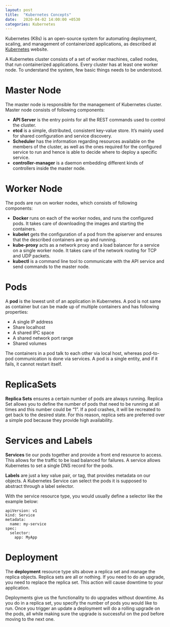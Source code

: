 ```yaml
---
layout: post
title:  "Kubernetes Concepts"
date:   2020-04-02 14:00:00 +0530
categories: Kubernetes
---
```


Kubernetes (K8s) is an open-source system for automating deployment, scaling, and management of containerized applications, as described at [Kubernetes](https://kubernetes.io/) website.

A Kubernetes cluster consists of a set of worker machines, called nodes, that run containerized applications. Every cluster has at least one worker node. To understand the system, few basic things needs to be understood.

# Master Node
The master node is responsible for the management of Kubernetes cluster. Master node consists of following components:
* **API Server** is the entry points for all the REST commands used to control the cluster.
* **etcd** is a simple, distributed, consistent key-value store. It’s mainly used for shared configuration and service discovery. 
* **Scheduler** has the information regarding resources available on the members of the cluster, as well as the ones required for the configured service to run and hence is able to decide where to deploy a specific service. 
* **controller-manager** is a daemon embedding different kinds of controllers inside the master node. 

# Worker Node
The pods are run on worker nodes, which consists of following components:
* **Docker** runs on each of the worker nodes, and runs the configured pods. It takes care of downloading the images and starting the containers.
* **kubelet** gets the configuration of a pod from the apiserver and ensures that the described containers are up and running.
* **kube-proxy** acts as a network proxy and a load balancer for a service on a single worker node. It takes care of the network routing for TCP and UDP packets.
* **kubectl** is a command line tool to communicate with the API service and send commands to the master node.

# Pods
A **pod** is the lowest unit of an application in Kubernetes. A pod is not same as container but can be made up of multiple containers and has following properties:
* A single IP address
* Share localhost
* A shared IPC space
* A shared network port range
* Shared volumes

The containers in a pod talk to each other via local host, whereas pod-to-pod communication is done via services. A pod is a single entity, and if it fails, it cannot restart itself.

# ReplicaSets
**Replica Sets** ensures a certain number of pods are always running. Replica Set allows you to define the number of pods that need to be running at all times and this number could be “1”. If a pod crashes, it will be recreated to get back to the desired state. For this reason, replica sets are preferred over a simple pod because they provide high availability.

# Services and Labels
**Services** tie our pods together and provide a front end resource to access. This allows for the traffic to be load balanced for failures. A service allows Kubernetes to set a single DNS record for the pods.

**Labels** are just a key value pair, or tag, that provides metadata on our objects. A Kubernetes Service can select the pods it is supposed to abstract through a label selector. 

With the service resource type, you would usually define a selector like the example below:
```
apiVersion: v1
kind: Service
metadata:
  name: my-service
spec:
  selector:
    app: MyApp
```

# Deployment
The **deployment** resource type sits above a replica set and manage the replica objects. Replica sets are all or nothing. If you need to do an upgrade, you need to replace the replica set. This action will cause downtime to your application.

Deployments give us the functionality to do upgrades without downtime. As you do in a replica set, you specify the number of pods you would like to run. Once you trigger an update a deployment will do a rolling upgrade on the pods, all while making sure the upgrade is successful on the pod before moving to the next one.
